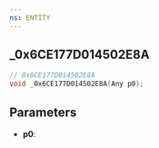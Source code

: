 ```yaml
---
ns: ENTITY
---
```

## _0x6CE177D014502E8A

```c
// 0x6CE177D014502E8A
void _0x6CE177D014502E8A(Any p0);
```


## Parameters
* **p0**: 

